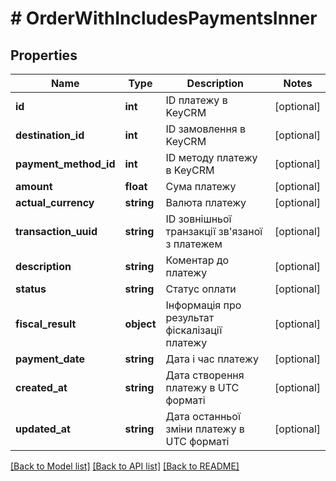 # # OrderWithIncludesPaymentsInner

## Properties

Name | Type | Description | Notes
------------ | ------------- | ------------- | -------------
**id** | **int** | ID платежу в KeyCRM | [optional]
**destination_id** | **int** | ID замовлення в KeyCRM | [optional]
**payment_method_id** | **int** | ID методу платежу в KeyCRM | [optional]
**amount** | **float** | Сума платежу | [optional]
**actual_currency** | **string** | Валюта платежу | [optional]
**transaction_uuid** | **string** | ID зовнішньої транзакції зв&#39;язаної з платежем | [optional]
**description** | **string** | Коментар до платежу | [optional]
**status** | **string** | Статус оплати | [optional]
**fiscal_result** | **object** | Інформація про результат фіскалізації платежу | [optional]
**payment_date** | **string** | Дата і час платежу | [optional]
**created_at** | **string** | Дата створення платежу в UTC форматі | [optional]
**updated_at** | **string** | Дата останньої зміни платежу в UTC форматі | [optional]

[[Back to Model list]](../../README.md#models) [[Back to API list]](../../README.md#endpoints) [[Back to README]](../../README.md)

